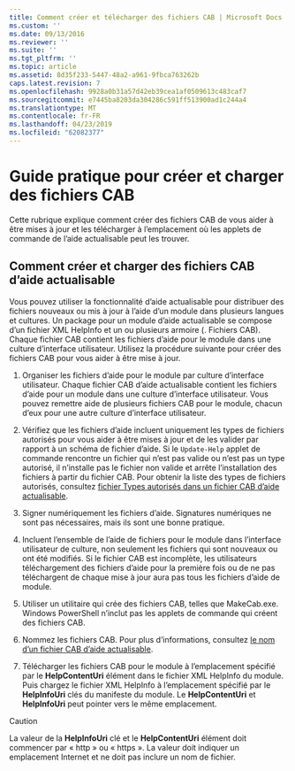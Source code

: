 ```yaml
---
title: Comment créer et télécharger des fichiers CAB | Microsoft Docs
ms.custom: ''
ms.date: 09/13/2016
ms.reviewer: ''
ms.suite: ''
ms.tgt_pltfrm: ''
ms.topic: article
ms.assetid: 8d35f233-5447-48a2-a961-9fbca763262b
caps.latest.revision: 7
ms.openlocfilehash: 9928a0b31a57d42eb39cea1af0509613c483caf7
ms.sourcegitcommit: e7445ba8203da304286c591ff513900ad1c244a4
ms.translationtype: MT
ms.contentlocale: fr-FR
ms.lasthandoff: 04/23/2019
ms.locfileid: "62082377"
---
```

# <a name="how-to-create-and-upload-cab-files"></a>Guide pratique pour créer et charger des fichiers CAB

Cette rubrique explique comment créer des fichiers CAB de vous aider à être mises à jour et les télécharger à l’emplacement où les applets de commande de l’aide actualisable peut les trouver.

## <a name="how-to-create-and-upload-updatable-help-cab-files"></a>Comment créer et charger des fichiers CAB d’aide actualisable

Vous pouvez utiliser la fonctionnalité d’aide actualisable pour distribuer des fichiers nouveaux ou mis à jour à l’aide d’un module dans plusieurs langues et cultures. Un package pour un module d’aide actualisable se compose d’un fichier XML HelpInfo et un ou plusieurs armoire (. Fichiers CAB). Chaque fichier CAB contient les fichiers d’aide pour le module dans une culture d’interface utilisateur. Utilisez la procédure suivante pour créer des fichiers CAB pour vous aider à être mise à jour.

1. Organiser les fichiers d’aide pour le module par culture d’interface utilisateur. Chaque fichier CAB d’aide actualisable contient les fichiers d’aide pour un module dans une culture d’interface utilisateur. Vous pouvez remettre aide de plusieurs fichiers CAB pour le module, chacun d’eux pour une autre culture d’interface utilisateur.

2. Vérifiez que les fichiers d’aide incluent uniquement les types de fichiers autorisés pour vous aider à être mises à jour et de les valider par rapport à un schéma de fichier d’aide. Si le `Update-Help` applet de commande rencontre un fichier qui n’est pas valide ou n’est pas un type autorisé, il n’installe pas le fichier non valide et arrête l’installation des fichiers à partir du fichier CAB. Pour obtenir la liste des types de fichiers autorisés, consultez [fichier Types autorisés dans un fichier CAB d’aide actualisable](./file-types-permitted-in-an-updatable-help-cab-file.md).

3. Signer numériquement les fichiers d’aide. Signatures numériques ne sont pas nécessaires, mais ils sont une bonne pratique.

4. Incluent l’ensemble de l’aide de fichiers pour le module dans l’interface utilisateur de culture, non seulement les fichiers qui sont nouveaux ou ont été modifiés. Si le fichier CAB est incomplète, les utilisateurs téléchargement des fichiers d’aide pour la première fois ou de ne pas téléchargent de chaque mise à jour aura pas tous les fichiers d’aide de module.

5. Utiliser un utilitaire qui crée des fichiers CAB, telles que MakeCab.exe. Windows PowerShell n’inclut pas les applets de commande qui créent des fichiers CAB.

6. Nommez les fichiers CAB. Pour plus d’informations, consultez [le nom d’un fichier CAB d’aide actualisable](./how-to-name-an-updatable-help-cab-file.md).

7. Télécharger les fichiers CAB pour le module à l’emplacement spécifié par le **HelpContentUri** élément dans le fichier XML HelpInfo du module. Puis chargez le fichier XML HelpInfo à l’emplacement spécifié par le **HelpInfoUri** clés du manifeste du module. Le **HelpContentUri** et **HelpInfoUri** peut pointer vers le même emplacement.

> [!CAUTION]
> La valeur de la **HelpInfoUri** clé et le **HelpContentUri** élément doit commencer par « http » ou « https ». La valeur doit indiquer un emplacement Internet et ne doit pas inclure un nom de fichier.